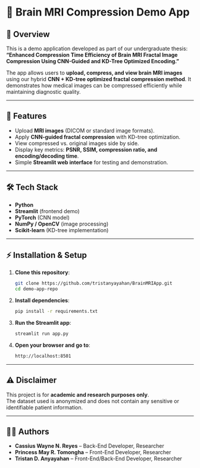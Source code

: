 # 🧠 Brain MRI Compression Demo App

## 📌 Overview
This is a demo application developed as part of our undergraduate thesis:  
**“Enhanced Compression Time Efficiency of Brain MRI Fractal Image Compression Using CNN-Guided and KD-Tree Optimized Encoding.”**  

The app allows users to **upload, compress, and view brain MRI images** using our hybrid **CNN + KD-tree optimized fractal compression method**. It demonstrates how medical images can be compressed efficiently while maintaining diagnostic quality.  

---

## 🚀 Features
- Upload **MRI images** (DICOM or standard image formats).  
- Apply **CNN-guided fractal compression** with KD-tree optimization.  
- View compressed vs. original images side by side.  
- Display key metrics: **PSNR, SSIM, compression ratio, and encoding/decoding time**.  
- Simple **Streamlit web interface** for testing and demonstration.  

---

## 🛠️ Tech Stack
- **Python**  
- **Streamlit** (frontend demo)  
- **PyTorch** (CNN model)  
- **NumPy / OpenCV** (image processing)  
- **Scikit-learn** (KD-tree implementation)  

---

## ⚡ Installation & Setup
1. **Clone this repository**:
   ```bash
   git clone https://github.com/tristanyayahan/BrainMRIApp.git
   cd demo-app-repo

2. **Install dependencies**:
    ```bash
    pip install -r requirements.txt

3. **Run the Streamlit app**:
    ```bash
    streamlit run app.py

4. **Open your browser and go to**:
    ```bash
    http://localhost:8501

---

## ⚠️ Disclaimer
This project is for **academic and research purposes only**.  
The dataset used is anonymized and does not contain any sensitive or identifiable patient information.  

---

## 👨‍💻 Authors
- **Cassius Wayne N. Reyes** – Back-End Developer, Researcher 
- **Princess May R. Tomongha** – Front-End Developer, Researcher 
- **Tristan D. Anyayahan** – Front-End/Back-End Developer, Researcher 